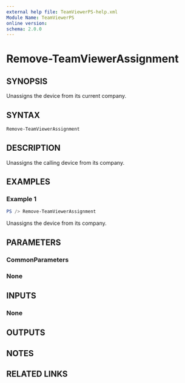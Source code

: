 ```yaml
---
external help file: TeamViewerPS-help.xml
Module Name: TeamViewerPS
online version: 
schema: 2.0.0
---
```


# Remove-TeamViewerAssignment

## SYNOPSIS

Unassigns the device from its current company.

## SYNTAX

```powershell
Remove-TeamViewerAssignment 
```

## DESCRIPTION

Unassigns the calling device from its company.

## EXAMPLES

### Example 1

```powershell
PS /> Remove-TeamViewerAssignment 
```

Unassigns the device from its company.

## PARAMETERS

### CommonParameters

### None

## INPUTS

### None

## OUTPUTS

## NOTES

## RELATED LINKS

